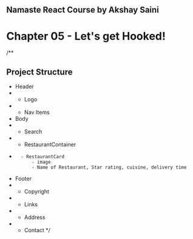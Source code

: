 ## Namaste React Course by Akshay Saini
# Chapter 05 - Let's get Hooked!

/**
## Project Structure 
* Header
*   - Logo
*   - Nav Items
* Body
*   - Search
*   - RestaurantContainer
*       - RestaurantCard
            - image
            - Name of Restaurant, Star rating, cuisine, delivery time
* Footer
*   - Copyright
*   - Links
*   - Address
*   - Contact
*/